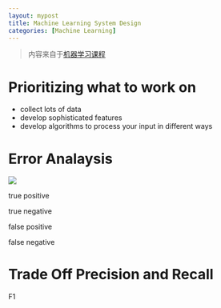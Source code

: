 ```yaml
---
layout: mypost
title: Machine Learning System Design
categories: [Machine Learning]
---
```


> 内容来自于[机器学习课程](https://www.coursera.org/learn/machine-learning/home/welcome)

# Prioritizing what to work on 

+ collect lots of data
+ develop sophisticated features
+ develop algorithms to process your input in different ways

# Error Analaysis

![](8.png)

true positive 

true negative

false positive

false negative

# Trade Off Precision and Recall

F1